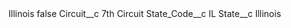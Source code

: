 <?xml version="1.0" encoding="UTF-8"?>
<CustomMetadata xmlns="http://soap.sforce.com/2006/04/metadata" xmlns:xsi="http://www.w3.org/2001/XMLSchema-instance" xmlns:xsd="http://www.w3.org/2001/XMLSchema">
    <label>Illinois</label>
    <protected>false</protected>
    <values>
        <field>Circuit__c</field>
        <value xsi:type="xsd:string">7th Circuit</value>
    </values>
    <values>
        <field>State_Code__c</field>
        <value xsi:type="xsd:string">IL</value>
    </values>
    <values>
        <field>State__c</field>
        <value xsi:type="xsd:string">Illinois</value>
    </values>
</CustomMetadata>

